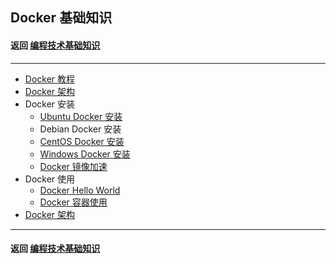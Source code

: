 ## Docker 基础知识
#### 返回 [编程技术基础知识](../编程技术基础知识.md)

---

- [Docker 教程](./基础知识/Docker教程.md)
- [Docker 架构](./基础知识/Docker架构.md)
- Docker 安装
    - [Ubuntu Docker 安装](./基础知识/Ubuntu-Docker安装.md)
    - Debian Docker 安装
    - [CentOS Docker 安装](./基础知识/CentOS-Docker安装.md)
    - [Windows Docker 安装](./基础知识/Windows-Docker安装.md)
    - [Docker 镜像加速](./基础知识/Docker镜像加速.md)
- Docker 使用
    - [Docker Hello World](./基础知识/Docker-Hello-World.md)
    - [Docker 容器使用](./基础知识/Docker容器使用.md)
- [Docker 架构](./基础知识/Docker架构.md)


---

#### 返回 [编程技术基础知识](../编程技术基础知识.md)